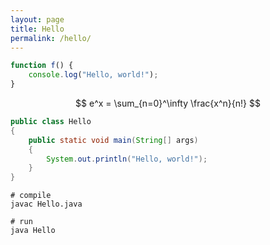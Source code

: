 ```yaml
---
layout: page
title: Hello
permalink: /hello/
---
```


```javascript
function f() {
    console.log("Hello, world!");
}
```

$$ e^x = \sum_{n=0}^\infty \frac{x^n}{n!} $$


```java
public class Hello
{
    public static void main(String[] args)
    {
        System.out.println("Hello, world!");
    }
}
```

```console
# compile
javac Hello.java

# run
java Hello
```


